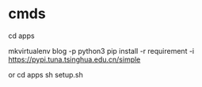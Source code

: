 # cmds
  cd apps

  mkvirtualenv blog -p python3
  pip install -r requirement -i https://pypi.tuna.tsinghua.edu.cn/simple

  or
  cd apps
  sh setup.sh
  
	

